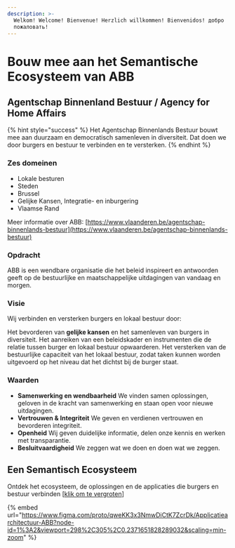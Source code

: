 ```yaml
---
description: >-
  Welkom! Welcome! Bienvenue! Herzlich willkommen! Bienvenidos! добро
  пожаловать!
---
```


# Bouw mee aan het Semantische Ecosysteem van ABB

## **Agentschap Binnenland Bestuur /** Agency for Home Affairs

{% hint style="success" %}
Het Agentschap Binnenlands Bestuur bouwt mee aan duurzaam en democratisch samenleven in diversiteit. Dat doen we door burgers en bestuur te verbinden en te versterken.
{% endhint %}

### Zes domeinen

* Lokale besturen
* Steden
* Brussel
* Gelijke Kansen, Integratie- en inburgering
* Vlaamse Rand

Meer informatie over ABB: [https://www.vlaanderen.be/agentschap-binnenlands-bestuur](https://www.vlaanderen.be/agentschap-binnenlands-bestuur)

### Opdracht

ABB is een wendbare organisatie die het beleid inspireert en antwoorden geeft op de bestuurlijke en maatschappelijke uitdagingen van vandaag en morgen.

### Visie

Wij verbinden en versterken burgers en lokaal bestuur door:

Het bevorderen van **gelijke kansen** en het samenleven van burgers in diversiteit. Het aanreiken van een beleidskader en instrumenten die de relatie tussen burger en lokaal bestuur opwaarderen. Het versterken van de bestuurlijke capaciteit van het lokaal bestuur, zodat taken kunnen worden uitgevoerd op het niveau dat het dichtst bij de burger staat.

### Waarden

* **Samenwerking en wendbaarheid** We vinden samen oplossingen, geloven in de kracht van samenwerking en staan open voor nieuwe uitdagingen.
* **Vertrouwen & Integriteit** We geven en verdienen vertrouwen en bevorderen integriteit.
* **Openheid** Wij geven duidelijke informatie, delen onze kennis en werken met transparantie. 
* **Besluitvaardigheid** We zeggen wat we doen en doen wat we zeggen.

## Een Semantisch Ecosysteem

Ontdek het ecosysteem, de oplossingen en de applicaties die burgers en bestuur verbinden \[[klik om te vergroten](https://www.figma.com/proto/qweKK3x3NmwDiCtK7ZcrDk/Applicatiearchitectuur-ABB?node-id=1%3A2&viewport=298%2C305%2C0.2371651828289032&scaling=min-zoom)\]

{% embed url="https://www.figma.com/proto/qweKK3x3NmwDiCtK7ZcrDk/Applicatiearchitectuur-ABB?node-id=1%3A2&viewport=298%2C305%2C0.2371651828289032&scaling=min-zoom" %}

